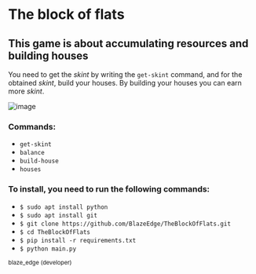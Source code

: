 # The block of flats

## This game is about accumulating resources and building houses

You need to get the *skint* by writing the `get-skint` command, and for the obtained *skint*, build your houses. By building your houses you can earn more *skint*.

![image](https://github.com/BlazeEdge/TheBlockOfFlats/assets/126488067/a57109c0-5ea9-4c04-a556-c4a503dbae1e)

### Commands:
* `get-skint`
* `balance`
* `build-house`
* `houses`

### To install, you need to run the following commands:

* `$ sudo apt install python`
* `$ sudo apt install git`
* `$ git clone https://github.com/BlazeEdge/TheBlockOfFlats.git`
* `$ cd TheBlockOfFlats`
* `$ pip install -r requirements.txt`
* `$ python main.py`

<sub>blaze_edge (developer)</sub>
